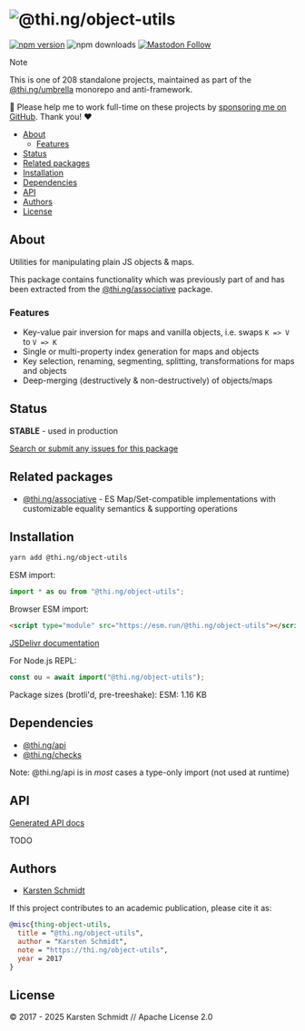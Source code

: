 <!-- This file is generated - DO NOT EDIT! -->
<!-- Please see: https://github.com/thi-ng/umbrella/blob/develop/CONTRIBUTING.md#changes-to-readme-files -->
# ![@thi.ng/object-utils](https://raw.githubusercontent.com/thi-ng/umbrella/develop/assets/banners/thing-object-utils.svg?ede54c24)

[![npm version](https://img.shields.io/npm/v/@thi.ng/object-utils.svg)](https://www.npmjs.com/package/@thi.ng/object-utils)
![npm downloads](https://img.shields.io/npm/dm/@thi.ng/object-utils.svg)
[![Mastodon Follow](https://img.shields.io/mastodon/follow/109331703950160316?domain=https%3A%2F%2Fmastodon.thi.ng&style=social)](https://mastodon.thi.ng/@toxi)

> [!NOTE]
> This is one of 208 standalone projects, maintained as part
> of the [@thi.ng/umbrella](https://github.com/thi-ng/umbrella/) monorepo
> and anti-framework.
>
> 🚀 Please help me to work full-time on these projects by [sponsoring me on
> GitHub](https://github.com/sponsors/postspectacular). Thank you! ❤️

- [About](#about)
  - [Features](#features)
- [Status](#status)
- [Related packages](#related-packages)
- [Installation](#installation)
- [Dependencies](#dependencies)
- [API](#api)
- [Authors](#authors)
- [License](#license)

## About

Utilities for manipulating plain JS objects & maps.

This package contains functionality which was previously part of and has been
extracted from the [@thi.ng/associative](https://thi.ng/associative) package.

### Features

- Key-value pair inversion for maps and vanilla objects, i.e. swaps `K => V` to `V => K`
- Single or multi-property index generation for maps and objects
- Key selection, renaming, segmenting, splitting, transformations for maps and
  objects
- Deep-merging (destructively & non-destructively) of objects/maps

## Status

**STABLE** - used in production

[Search or submit any issues for this package](https://github.com/thi-ng/umbrella/issues?q=%5Bobject-utils%5D+in%3Atitle)

## Related packages

- [@thi.ng/associative](https://github.com/thi-ng/umbrella/tree/develop/packages/associative) - ES Map/Set-compatible implementations with customizable equality semantics & supporting operations

## Installation

```bash
yarn add @thi.ng/object-utils
```

ESM import:

```ts
import * as ou from "@thi.ng/object-utils";
```

Browser ESM import:

```html
<script type="module" src="https://esm.run/@thi.ng/object-utils"></script>
```

[JSDelivr documentation](https://www.jsdelivr.com/)

For Node.js REPL:

```js
const ou = await import("@thi.ng/object-utils");
```

Package sizes (brotli'd, pre-treeshake): ESM: 1.16 KB

## Dependencies

- [@thi.ng/api](https://github.com/thi-ng/umbrella/tree/develop/packages/api)
- [@thi.ng/checks](https://github.com/thi-ng/umbrella/tree/develop/packages/checks)

Note: @thi.ng/api is in _most_ cases a type-only import (not used at runtime)

## API

[Generated API docs](https://docs.thi.ng/umbrella/object-utils/)

TODO

## Authors

- [Karsten Schmidt](https://thi.ng)

If this project contributes to an academic publication, please cite it as:

```bibtex
@misc{thing-object-utils,
  title = "@thi.ng/object-utils",
  author = "Karsten Schmidt",
  note = "https://thi.ng/object-utils",
  year = 2017
}
```

## License

&copy; 2017 - 2025 Karsten Schmidt // Apache License 2.0
